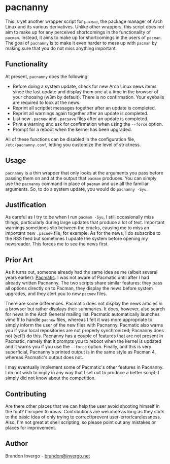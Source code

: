 # pacnanny

This is yet another wrapper script for `pacman`, the package manager
of Arch Linux and its various derivatives. Unlike other wrappers, this
script does not aim to make up for any perceived shortcomings in the
functionality of `pacman`. Instead, it aims to make up for
shortcomings in the users of `pacman`. The goal of `pacnanny` is to
make it even harder to mess up with `pacman` by making sure that you
do not miss anything important.

## Functionality

At present, `pacnanny` does the following:

* Before doing a system update, check for new Arch Linux news items
  since the last update and display them one at a time in the browser
  of your choosing (w3m by default). There is no confirmation. Your
  eyeballs are required to look at the news.
* Reprint all scriptlet messages together after an update is
  completed.
* Reprint all warnings again together after an update is completed.
* List new `.pacnew` and `.pacsave` files after an update is
  completed.
* Print a warning and ask for confirmation when using the `--force`
  option.
* Prompt for a reboot when the kernel has been upgraded.

All of these functions can be disabled in the configuration file,
`/etc/pacnanny.conf`, letting you customize the level of strictness.

## Usage

`pacnanny` is a thin wrapper that only looks at the arguments you pass
before passing them on and at the output that `pacman` produces. You
can simply use the `pacnanny` command in place of `pacman` and use all
the familiar arguments. So, to do a system update, you would do
`pacnanny -Syu`.

## Justification

As careful as I try to be when I run `pacman -Syu`, I still
occasionally miss things, particularly during large updates that
produce a lot of text. Important warnings sometimes slip between the
cracks, causing me to miss an important new `.pacnew` file, for
example. As for the news, I do subscribe to the RSS feed but sometimes
I update the system before opening my newsreader. This forces me to
see the news first.

## Prior Art

As it turns out, someone already had the same idea as me (albeit
several years earlier): [Pacmatic](http://www.kmkeen.com/pacmatic/). I
was not aware of Pacmatic until after I had already written
Pacnanny. The two scripts share similar features: they pass all
options directly on to Pacman, they display the news before system
upgrades, and they alert you to new `pacnew` files. 

There are some differences. Pacmatic does not display the news
articles in a browser but rather displays their summaries. It does,
however, also search for news in the Arch General mailing
list. Pacmatic automatically launches vimdiff to handle `pacnew`
files, whereas I felt it was more appropriate to simply inform the
user of the new files with Pacnanny. Pacmatic also warns you if your
local repositories are not properly synchronized; Pacnanny does not
(yet?) do this. Pacnanny has a couple of features that are not present
in Pacmatic, namely that it prompts you to reboot when the kernel is
updated and it warns you if you use the `--force` option. Finally, and
this is very superficial, Pacnanny's printed output is in the same
style as Pacman 4, whereas Pacmatic's output does not.

I may eventually implement some of Pacmatic's other features in
Pacnanny. I do not wish to imply in any way that I set out to produce
a better script; I simply did not know about the competition.

## Contributing

Are there other places that we can help the user avoid shooting
himself in the foot? I'm open to ideas. Contributions are welcome as
long as they stick to the basic idea of only trying to correct/prevent
user-error/carelessness. Also, I'm not great at shell scripting, so
please point out any mistakes or places for improvement.

## Author

Brandon Invergo - <brandon@invergo.net>
